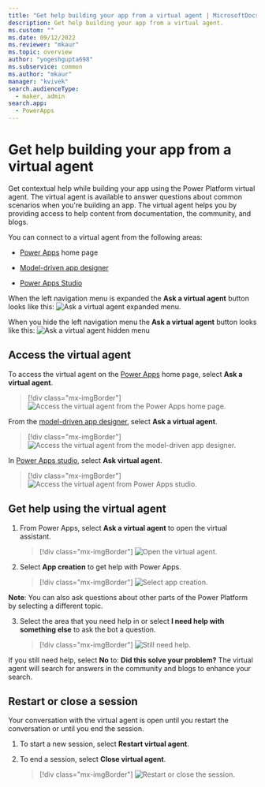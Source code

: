 ```yaml
---
title: "Get help building your app from a virtual agent | MicrosoftDocs"
description: Get help building your app from a virtual agent. 
ms.custom: ""
ms.date: 09/12/2022
ms.reviewer: "mkaur"
ms.topic: overview
author: "yogeshgupta698"
ms.subservice: common
ms.author: "mkaur"
manager: "kvivek"
search.audienceType: 
  - maker, admin
search.app: 
  - PowerApps
---
```


# Get help building your app from a virtual agent

Get contextual help while building your app using the Power Platform virtual agent. The virtual agent is available to answer questions about common scenarios when you're building an app. The virtual agent helps you by providing access to help content from documentation, the community, and blogs.

You can connect to a virtual agent from the following areas:

- [Power Apps](https://make.preview.powerapps.com/) home page

- [Model-driven app designer](../model-driven-apps/app-designer-overview.md)

- [Power Apps Studio](../canvas-apps/power-apps-studio.md)

When the left navigation menu is expanded the **Ask a virtual agent** button looks like this: ![Ask a virtual agent expanded menu.](media/bot/virtual-agent-expanded.png "Ask a virtual agent button in its expanded state")

When you hide the left navigation menu the **Ask a virtual agent** button looks like this: ![Ask a virtual agent hidden menu](media/bot/virtual-agent-hidden.png)

## Access the virtual agent

To access the virtual agent on the [Power Apps](https://make.preview.powerapps.com/) home page, select **Ask a virtual agent**.

> [!div class="mx-imgBorder"]
>![Access the virtual agent from the Power Apps home page.](media/bot/home-page-maker-1.png)

From the [model-driven app designer](../model-driven-apps/app-designer-overview.md), select **Ask a virtual agent**.

> [!div class="mx-imgBorder"]
> ![Access the virtual agent from the model-driven app designer.](media/bot/model-driven-designer-2.png)

In [Power Apps studio](../canvas-apps/power-apps-studio.md), select **Ask virtual agent**.

> [!div class="mx-imgBorder"]
> ![Access the virtual agent from Power Apps studio.](media/bot/power-app-studio-3.png)

## Get help using the virtual agent

1. From Power Apps, select **Ask a virtual agent** to open the virtual assistant.

   > [!div class="mx-imgBorder"]
   >![Open the virtual agent.](media/bot/virtual-agent-1.png)

2. Select **App creation** to get help with Power Apps.

   > [!div class="mx-imgBorder"]
   > ![Select app creation.](media/bot/virtual-agent-2.png)

**Note**: You can also ask questions about other parts of the Power Platform by selecting a different topic.

3. Select the area that you need help in or select **I need help with something else** to ask the bot a question.

   > [!div class="mx-imgBorder"]
   > ![Still need help.](media/bot/virtual-agent-3.png)

If you still need help, select **No** to: **Did this solve your problem?** The virtual agent will search for answers in the community and blogs to enhance your search.

## Restart or close a session

Your conversation with the virtual agent is open until you restart the conversation or until you end the session.

1. To start a new session, select **Restart virtual agent**.

2. To end a session, select **Close virtual agent**.

   > [!div class="mx-imgBorder"]
   > ![Restart or close the session.](media/bot/virtual-agent-4.png)
